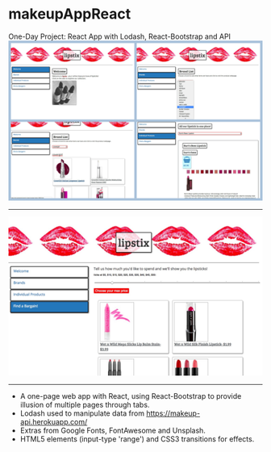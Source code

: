 # makeupAppReact
One-Day Project: React App with Lodash, React-Bootstrap and API
![image](collage.png)
***
![image](searchbyprice.png)
***
* A one-page web app with React, using React-Bootstrap to provide illusion of multiple pages through tabs.
* Lodash used to manipulate data from https://makeup-api.herokuapp.com/
* Extras from Google Fonts, FontAwesome and Unsplash.
* HTML5 elements (input-type 'range') and CSS3 transitions for effects.

